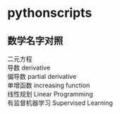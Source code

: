 # pythonscripts


## 数学名字对照 

   二元方程                         <br>
   导数        derivative <br>
   偏导数 partial derivative  <br>
   单增函数  increasing function <br>
   线性规划  Linear Programming <br>
   有监督机器学习  Supervised Learning <br>
   
   
   
   
